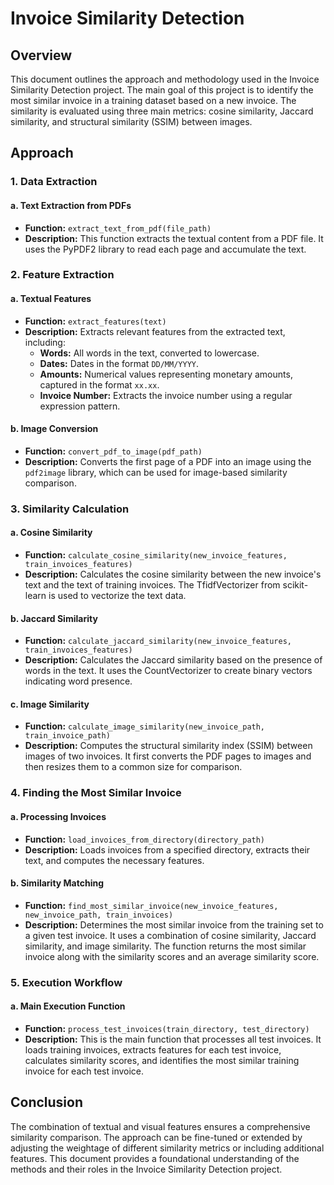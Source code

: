 # Invoice Similarity Detection

## Overview

This document outlines the approach and methodology used in the Invoice Similarity Detection project. The main goal of this project is to identify the most similar invoice in a training dataset based on a new invoice. The similarity is evaluated using three main metrics: cosine similarity, Jaccard similarity, and structural similarity (SSIM) between images.

## Approach

### 1. **Data Extraction**

#### a. **Text Extraction from PDFs**
   - **Function:** `extract_text_from_pdf(file_path)`
   - **Description:** This function extracts the textual content from a PDF file. It uses the PyPDF2 library to read each page and accumulate the text.

### 2. **Feature Extraction**

#### a. **Textual Features**
   - **Function:** `extract_features(text)`
   - **Description:** Extracts relevant features from the extracted text, including:
     - **Words:** All words in the text, converted to lowercase.
     - **Dates:** Dates in the format `DD/MM/YYYY`.
     - **Amounts:** Numerical values representing monetary amounts, captured in the format `xx.xx`.
     - **Invoice Number:** Extracts the invoice number using a regular expression pattern.

#### b. **Image Conversion**
   - **Function:** `convert_pdf_to_image(pdf_path)`
   - **Description:** Converts the first page of a PDF into an image using the `pdf2image` library, which can be used for image-based similarity comparison.

### 3. **Similarity Calculation**

#### a. **Cosine Similarity**
   - **Function:** `calculate_cosine_similarity(new_invoice_features, train_invoices_features)`
   - **Description:** Calculates the cosine similarity between the new invoice's text and the text of training invoices. The TfidfVectorizer from scikit-learn is used to vectorize the text data.

#### b. **Jaccard Similarity**
   - **Function:** `calculate_jaccard_similarity(new_invoice_features, train_invoices_features)`
   - **Description:** Calculates the Jaccard similarity based on the presence of words in the text. It uses the CountVectorizer to create binary vectors indicating word presence.

#### c. **Image Similarity**
   - **Function:** `calculate_image_similarity(new_invoice_path, train_invoice_path)`
   - **Description:** Computes the structural similarity index (SSIM) between images of two invoices. It first converts the PDF pages to images and then resizes them to a common size for comparison.

### 4. **Finding the Most Similar Invoice**

#### a. **Processing Invoices**
   - **Function:** `load_invoices_from_directory(directory_path)`
   - **Description:** Loads invoices from a specified directory, extracts their text, and computes the necessary features.

#### b. **Similarity Matching**
   - **Function:** `find_most_similar_invoice(new_invoice_features, new_invoice_path, train_invoices)`
   - **Description:** Determines the most similar invoice from the training set to a given test invoice. It uses a combination of cosine similarity, Jaccard similarity, and image similarity. The function returns the most similar invoice along with the similarity scores and an average similarity score.

### 5. **Execution Workflow**

#### a. **Main Execution Function**
   - **Function:** `process_test_invoices(train_directory, test_directory)`
   - **Description:** This is the main function that processes all test invoices. It loads training invoices, extracts features for each test invoice, calculates similarity scores, and identifies the most similar training invoice for each test invoice.

## Conclusion

The combination of textual and visual features ensures a comprehensive similarity comparison. The approach can be fine-tuned or extended by adjusting the weightage of different similarity metrics or including additional features. This document provides a foundational understanding of the methods and their roles in the Invoice Similarity Detection project.

